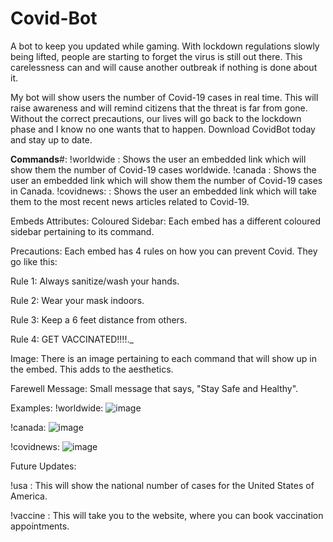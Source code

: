 # Covid-Bot
A bot to keep you updated while gaming.
With lockdown regulations slowly being lifted, people are starting to forget the virus is still out there. This carelessness can and will cause another outbreak if nothing is done about it.


My bot will show users the number of Covid-19 cases in real time. This will raise awareness and will remind citizens that the threat is far from gone. Without the correct precautions, our lives will go back to the lockdown phase and I know no one wants that to happen. Download CovidBot today and stay up to date.

**Commands**#:
!worldwide : Shows the user an embedded link which will show them the number of Covid-19 cases worldwide.
!canada : Shows the user an embedded link which will show them the number of Covid-19 cases in Canada.
!covidnews: : Shows the user an embedded link which will take them to the most recent news articles related to Covid-19.

Embeds Attributes:
Coloured Sidebar: Each embed has a different coloured sidebar pertaining to its command.

Precautions: Each embed has 4 rules on how you can prevent Covid. They go like this:

Rule 1: Always sanitize/wash your hands.

Rule 2: Wear your mask indoors.

Rule 3: Keep a 6 feet distance from others.

Rule 4: GET VACCINATED!!!!._

Image: There is an image pertaining to each command that will show up in the embed. This adds to the aesthetics.

Farewell Message: Small message that says, "Stay Safe and Healthy".

Examples:
!worldwide:
![image](https://user-images.githubusercontent.com/90470402/165591187-fffa6ed4-5bd7-40cd-99af-e6ce88f153db.png)

!canada:
![image](https://user-images.githubusercontent.com/90470402/165591114-69465ca2-8bef-420f-ba6b-b11bed9b51b3.png)

!covidnews:
![image](https://user-images.githubusercontent.com/90470402/165591280-ec2807ab-f072-477f-b6fd-b83736e54d53.png)

Future Updates:

!usa : This will show the national number of cases for the United States of America.

!vaccine : This will take you to the website, where you can book vaccination appointments.

